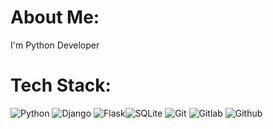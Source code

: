 # About Me:
I'm Python Developer 

# Tech Stack:
![Python](https://img.shields.io/badge/python-3670A0?style=for-the-badge&logo=python&logoColor=ffdd54) ![Django](https://img.shields.io/badge/django-%23092E20.svg?style=for-the-badge&logo=django&logoColor=white) ![Flask](https://img.shields.io/badge/flask-%23092E20.svg?style=for-the-badge&logo=flask&logoColor=white)![SQLite](https://img.shields.io/badge/sqlite-%2307405e.svg?style=for-the-badge&logo=sqlite&logoColor=white) ![Git](https://img.shields.io/badge/Git-343434.svg?style=for-the-badge&logo=git&logoColor=ed532f) ![Gitlab](https://img.shields.io/badge/Gitlab-171321.svg?style=for-the-badge&logo=gitlab) ![Github](https://img.shields.io/badge/Github-white.svg?style=for-the-badge&logo=github&logoColor=black)
